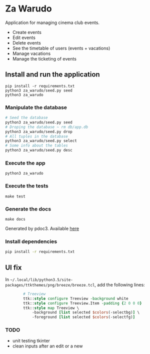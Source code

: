 # Za Warudo

Application for managing cinema club events.
- Create events
- Edit events
- Delete events
- See the timetable of users (events + vacations)
- Manage vacations
- Manage the ticketing of events



## Install and run the application

```
pip install -r requirements.txt
python3 za_warudo/seed.py seed
python3 za_warudo
```


### Manipulate the database

```bash
# Seed the database
python3 za_warudo/seed.py seed
# Droping the database ~ rm db/app.db
python3 za_warudo/seed.py drop
# All tuples in the database
python3 za_warudo/seed.py select
# Some info about the tables
python3 za_warudo/seed.py desc
```


### Execute the app

```
python3 za_warudo
```


### Execute the tests

```
make test
```

### Generate the docs

```
make docs
```
Generated by pdoc3. Available [here](https://poulposaure.gitlab.io/poo/za_warudo/)

### Install dependencies
```bash
pip install -r requirements.txt
```



## UI fix

In `~/.local/lib/python3.5/site-packages/ttkthemes/png/breeze/breeze.tcl`,
add the following lines:

```tcl
        # Treeview
        ttk::style configure Treeview -background white
        ttk::style configure Treeview.Item -padding {2 0 0 0}
        ttk::style map Treeview \
            -background [list selected $colors(-selectbg)] \
            -foreground [list selected $colors(-selectfg)]
```

### TODO

- unit testing tkinter
- clean inputs after an edit or a new



